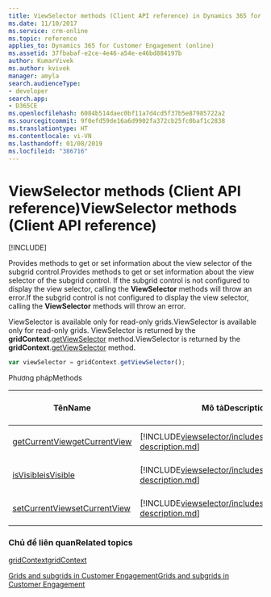 ```yaml
---
title: ViewSelector methods (Client API reference) in Dynamics 365 for Customer Engagement| MicrosoftDocs
ms.date: 11/10/2017
ms.service: crm-online
ms.topic: reference
applies_to: Dynamics 365 for Customer Engagement (online)
ms.assetid: 37fbabaf-e2ce-4e46-a54e-e46bd884197b
author: KumarVivek
ms.author: kvivek
manager: amyla
search.audienceType:
- developer
search.app:
- D365CE
ms.openlocfilehash: 6084b514daec0bf11a7d4cd5f37b5e87985722a2
ms.sourcegitcommit: 9f0efd59de16a6d9902fa372cb25fc0baf1c2838
ms.translationtype: HT
ms.contentlocale: vi-VN
ms.lasthandoff: 01/08/2019
ms.locfileid: "386716"
---
```

# <a name="viewselector-methods-client-api-reference"></a><span data-ttu-id="ffdad-102">ViewSelector methods (Client API reference)</span><span class="sxs-lookup"><span data-stu-id="ffdad-102">ViewSelector methods (Client API reference)</span></span>

[!INCLUDE[](../../../../includes/cc_applies_to_update_9_0_0.md)]

<span data-ttu-id="ffdad-103">Provides methods to get or set information about the view selector of the subgrid control.</span><span class="sxs-lookup"><span data-stu-id="ffdad-103">Provides methods to get or set information about the view selector of the subgrid control.</span></span> <span data-ttu-id="ffdad-104">If the subgrid control is not configured to display the view selector, calling the **ViewSelector** methods will throw an error.</span><span class="sxs-lookup"><span data-stu-id="ffdad-104">If the subgrid control is not configured to display the view selector, calling the **ViewSelector** methods will throw an error.</span></span>

<span data-ttu-id="ffdad-105">ViewSelector is available only for read-only grids.</span><span class="sxs-lookup"><span data-stu-id="ffdad-105">ViewSelector is available only for read-only grids.</span></span> <span data-ttu-id="ffdad-106">ViewSelector is returned by the **gridContext**.[getViewSelector](gridcontrol/getViewSelector.md) method.</span><span class="sxs-lookup"><span data-stu-id="ffdad-106">ViewSelector is returned by the **gridContext**.[getViewSelector](gridcontrol/getViewSelector.md) method.</span></span>

```JavaScript
var viewSelector = gridContext.getViewSelector();
```

<span data-ttu-id="ffdad-107">Phương pháp</span><span class="sxs-lookup"><span data-stu-id="ffdad-107">Methods</span></span>


|                       <span data-ttu-id="ffdad-108">Tên</span><span class="sxs-lookup"><span data-stu-id="ffdad-108">Name</span></span>                       |                                                     <span data-ttu-id="ffdad-109">Mô tả</span><span class="sxs-lookup"><span data-stu-id="ffdad-109">Description</span></span>                                                      | <span data-ttu-id="ffdad-110">Có sẵn cho</span><span class="sxs-lookup"><span data-stu-id="ffdad-110">Available for</span></span>  |
|--------------------------------------------------|----------------------------------------------------------------------------------------------------------------------|----------------|
| [<span data-ttu-id="ffdad-111">getCurrentView</span><span class="sxs-lookup"><span data-stu-id="ffdad-111">getCurrentView</span></span>](viewselector/getCurrentView.md) | [!INCLUDE[viewselector/includes/getCurrentView-description.md](viewselector/includes/getCurrentView-description.md)] | <span data-ttu-id="ffdad-112">Read-only grid</span><span class="sxs-lookup"><span data-stu-id="ffdad-112">Read-only grid</span></span> |
|      [<span data-ttu-id="ffdad-113">isVisible</span><span class="sxs-lookup"><span data-stu-id="ffdad-113">isVisible</span></span>](viewselector/isVisible.md)      |      [!INCLUDE[viewselector/includes/isVisible-description.md](viewselector/includes/isVisible-description.md)]      | <span data-ttu-id="ffdad-114">Read-only grid</span><span class="sxs-lookup"><span data-stu-id="ffdad-114">Read-only grid</span></span> |
| [<span data-ttu-id="ffdad-115">setCurrentView</span><span class="sxs-lookup"><span data-stu-id="ffdad-115">setCurrentView</span></span>](viewselector/setCurrentView.md) | [!INCLUDE[viewselector/includes/setCurrentView-description.md](viewselector/includes/setCurrentView-description.md)] | <span data-ttu-id="ffdad-116">Read-only grid</span><span class="sxs-lookup"><span data-stu-id="ffdad-116">Read-only grid</span></span> |

### <a name="related-topics"></a><span data-ttu-id="ffdad-117">Chủ đề liên quan</span><span class="sxs-lookup"><span data-stu-id="ffdad-117">Related topics</span></span>

[<span data-ttu-id="ffdad-118">gridContext</span><span class="sxs-lookup"><span data-stu-id="ffdad-118">gridContext</span></span>](../grids.md#bkmk_gridcontext)

[<span data-ttu-id="ffdad-119">Grids and subgrids in Customer Engagement</span><span class="sxs-lookup"><span data-stu-id="ffdad-119">Grids and subgrids in Customer Engagement</span></span>](../grids.md)


